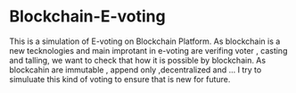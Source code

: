 # Blockchain-E-voting
This is a simulation of E-voting on Blockchain Platform.
As blockchain is a new tecknologies and main improtant in e-voting are verifing voter , casting and talling, we want to check that how it is possible by blockchain.
As  blockcahin are immutable , append only ,decentralized and ... 
I try to simuluate this kind of voting to ensure that is new for future.

